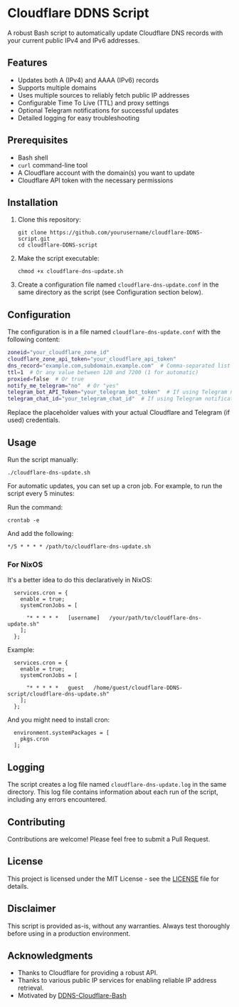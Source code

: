 # Cloudflare DDNS Script

A robust Bash script to automatically update Cloudflare DNS records with your current public IPv4 and IPv6 addresses.

## Features

- Updates both A (IPv4) and AAAA (IPv6) records
- Supports multiple domains
- Uses multiple sources to reliably fetch public IP addresses
- Configurable Time To Live (TTL) and proxy settings
- Optional Telegram notifications for successful updates
- Detailed logging for easy troubleshooting

## Prerequisites

- Bash shell
- `curl` command-line tool
- A Cloudflare account with the domain(s) you want to update
- Cloudflare API token with the necessary permissions

## Installation

1. Clone this repository:
   ```
   git clone https://github.com/yourusername/cloudflare-DDNS-script.git
   cd cloudflare-DDNS-script
   ```

2. Make the script executable:
   ```
   chmod +x cloudflare-dns-update.sh
   ```

3. Create a configuration file named `cloudflare-dns-update.conf` in the same directory as the script (see Configuration section below).

## Configuration

The configuration is in a file named `cloudflare-dns-update.conf` with the following content:

```bash
zoneid="your_cloudflare_zone_id"
cloudflare_zone_api_token="your_cloudflare_api_token"
dns_record="example.com,subdomain.example.com"  # Comma-separated list of domains
ttl=1  # Or any value between 120 and 7200 (1 for automatic)
proxied=false  # Or true
notify_me_telegram="no"  # Or "yes"
telegram_bot_API_Token="your_telegram_bot_token"  # If using Telegram notifications
telegram_chat_id="your_telegram_chat_id"  # If using Telegram notifications
```

Replace the placeholder values with your actual Cloudflare and Telegram (if used) credentials.

## Usage

Run the script manually:

```
./cloudflare-dns-update.sh
```

For automatic updates, you can set up a cron job. For example, to run the script every 5 minutes:

Run the command:
```
crontab -e
```

And add the following:
```
*/5 * * * * /path/to/cloudflare-dns-update.sh
```

### For NixOS

It's a better idea to do this declaratively in NixOS:
```
  services.cron = {
    enable = true;
    systemCronJobs = [
        
      "* * * * *   [username]   /your/path/to/cloudflare-dns-update.sh"
    ];
  };
```

Example:
```
  services.cron = {
    enable = true;
    systemCronJobs = [
        
      "* * * * *   guest   /home/guest/cloudflare-DDNS-script/cloudflare-dns-update.sh"
    ];
  };
```

And you might need to install cron:
```
  environment.systemPackages = [
    pkgs.cron
  ];
```

## Logging

The script creates a log file named `cloudflare-dns-update.log` in the same directory. This log file contains information about each run of the script, including any errors encountered.

## Contributing

Contributions are welcome! Please feel free to submit a Pull Request.

## License

This project is licensed under the MIT License - see the [LICENSE](LICENSE) file for details.

## Disclaimer

This script is provided as-is, without any warranties. Always test thoroughly before using in a production environment.

## Acknowledgments

- Thanks to Cloudflare for providing a robust API.
- Thanks to various public IP services for enabling reliable IP address retrieval.
- Motivated by [DDNS-Cloudflare-Bash](https://github.com/fire1ce/DDNS-Cloudflare-Bash)